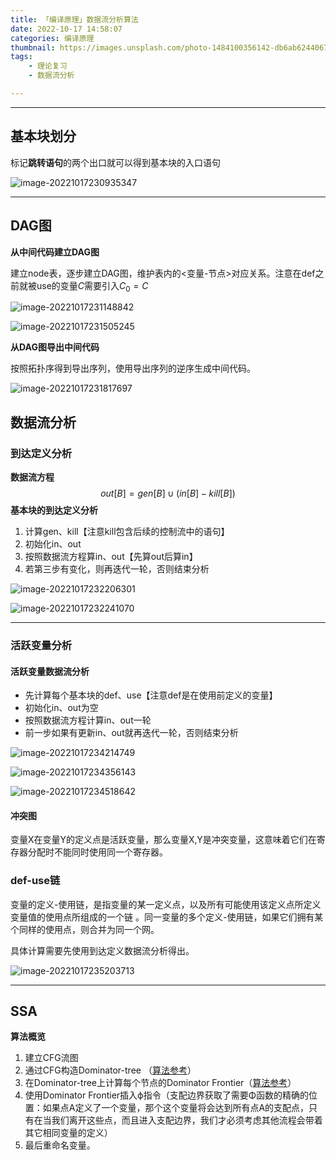 ```yaml
---
title: 「编译原理」数据流分析算法
date: 2022-10-17 14:58:07
categories: 编译原理
thumbnail: https://images.unsplash.com/photo-1484100356142-db6ab6244067?ixlib=rb-4.0.3&ixid=MnwxMjA3fDB8MHxwaG90by1wYWdlfHx8fGVufDB8fHx8&auto=format&fit=crop&w=1067&q=80
tags:
    - 理论复习
    - 数据流分析

---
```


-----



## 基本块划分

标记**跳转语句**的两个出口就可以得到基本块的入口语句

![image-20221017230935347](「编译原理」数据流分析算法/image-20221017230935347.png)

---

## DAG图

**从中间代码建立DAG图**

建立node表，逐步建立DAG图，维护表内的<变量-节点>对应关系。注意在def之前就被use的变量$C$需要引入$C_0 = C$

![image-20221017231148842](「编译原理」数据流分析算法/image-20221017231148842.png)

![image-20221017231505245](「编译原理」数据流分析算法/image-20221017231505245.png)

**从DAG图导出中间代码**

按照拓扑序得到导出序列，使用导出序列的逆序生成中间代码。

![image-20221017231817697](「编译原理」数据流分析算法/image-20221017231817697.png)

## 数据流分析

### 到达定义分析

**数据流方程**
$$
out[B] = gen[B] \cup ( in[B] - kill[B] )
$$
**基本块的到达定义分析**

1. 计算gen、kill【注意kill包含后续的控制流中的语句】
2. 初始化in、out
3. 按照数据流方程算in、out【先算out后算in】
4. 若第三步有变化，则再迭代一轮，否则结束分析

![image-20221017232206301](「编译原理」数据流分析算法/image-20221017232206301.png)

![image-20221017232241070](「编译原理」数据流分析算法/image-20221017232241070.png)

----

### 活跃变量分析

#### 活跃变量数据流分析

- 先计算每个基本块的def、use【注意def是在使用前定义的变量】
- 初始化in、out为空
- 按照数据流方程计算in、out一轮
- 前一步如果有更新in、out就再迭代一轮，否则结束分析

![image-20221017234214749](「编译原理」数据流分析算法/image-20221017234214749.png)

![image-20221017234356143](「编译原理」数据流分析算法/image-20221017234356143.png)

![image-20221017234518642](「编译原理」数据流分析算法/image-20221017234518642.png)

#### 冲突图

变量X在变量Y的定义点是活跃变量，那么变量X,Y是冲突变量，这意味着它们在寄存器分配时不能同时使用同一个寄存器。

### def-use链

变量的定义-使用链，是指变量的某一定义点，以及所有可能使用该定义点所定义变量值的使用点所组成的一个链 。同一变量的多个定义-使用链，如果它们拥有某个同样的使用点，则合并为同一个网。

具体计算需要先使用到达定义数据流分析得出。 

![image-20221017235203713](「编译原理」数据流分析算法/image-20221017235203713.png)

---

## SSA

**算法概览**

1. 建立CFG流图
2. 通过CFG构造Dominator-tree （[算法参考](https://blog.csdn.net/Dong_HFUT/article/details/121375025)）
3. 在Dominator-tree上计算每个节点的Dominator Frontier（[算法参考](https://blog.csdn.net/dashuniuniu/article/details/52224882)）
4. 使用Dominator Frontier插入ϕ指令（支配边界获取了需要Φ函数的精确的位置：如果点A定义了一个变量，那个这个变量将会达到所有点A的支配点，只有在当我们离开这些点，而且进入支配边界，我们才必须考虑其他流程会带着其它相同变量的定义）
5. 最后重命名变量。
